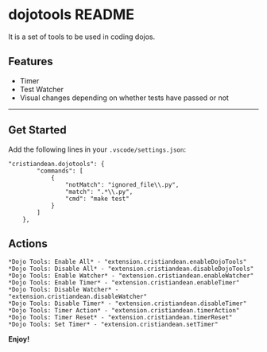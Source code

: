 # dojotools README

It is a set of tools to be used in coding dojos.

## Features

* Timer
* Test Watcher
* Visual changes depending on whether tests have passed or not

-----------------------------------------------------------------------------------------------------------

## Get Started

Add the following lines in your `.vscode/settings.json`:
```
"cristiandean.dojotools": {
		"commands": [
			{
				"notMatch": "ignored_file\\.py",
				"match": ".*\\.py",
				"cmd": "make test"
			}
		]
	},
```


## Actions
	*Dojo Tools: Enable All* - "extension.cristiandean.enableDojoTools"
	*Dojo Tools: Disable All* - "extension.cristiandean.disableDojoTools"
	*Dojo Tools: Enable Watcher* - "extension.cristiandean.enableWatcher"
	*Dojo Tools: Enable Timer* - "extension.cristiandean.enableTimer"
	*Dojo Tools: Disable Watcher* - "extension.cristiandean.disableWatcher"
	*Dojo Tools: Disable Timer* - "extension.cristiandean.disableTimer"
	*Dojo Tools: Timer Action* - "extension.cristiandean.timerAction"
	*Dojo Tools: Timer Reset* - "extension.cristiandean.timerReset"
	*Dojo Tools: Set Timer* - "extension.cristiandean.setTimer"


**Enjoy!**
